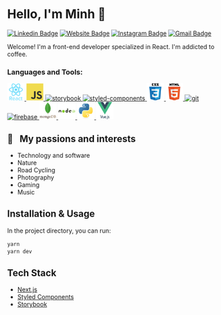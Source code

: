 # Hello, I'm Minh 👋

[![Linkedin Badge](https://img.shields.io/badge/-minhtran-blue?style=flat&logo=Linkedin&logoColor=white&link=https://www.linkedin.com/in/minh-m-tran/)](https://www.linkedin.com/in/minh-m-tran/)
[![Website Badge](https://img.shields.io/badge/-minhtality.com-47CCCC?style=flat&logo=Google-Chrome&logoColor=white&link=https://www.minhtality.com)](https://www.minhtality.com)
[![Instagram Badge](https://img.shields.io/badge/-@minhtality-purple?style=flat&logo=instagram&logoColor=white&link=https://www.instagram.com/minhtality/)](https://www.instagram.com/minhtality/)
[![Gmail Badge](https://img.shields.io/badge/-mtran1712-c14438?style=flat&logo=Gmail&logoColor=white&link=mailto:mtran1712@gmail.com)](mailto:mtran1712@gmail.com)

Welcome! I'm a front-end developer specialized in React. I'm addicted to coffee.

<h3 align="left">Languages and Tools:</h3>
<p align="left">
  <a href="https://reactjs.org/" target="_blank"> <img src="https://raw.githubusercontent.com/devicons/devicon/master/icons/react/react-original-wordmark.svg" alt="react" width="40" height="40"/> </a>
  <a href="https://developer.mozilla.org/en-US/docs/Web/JavaScript" target="_blank"> <img src="https://raw.githubusercontent.com/devicons/devicon/master/icons/javascript/javascript-original.svg" alt="javascript" width="40" height="40"/> </a> 
  <a href="https://storybook.js.org/" target="_blank"> <img src="https://github.com/get-icon/geticon/blob/master/icons/storybook-icon.svg" alt="storybook" width="40" height="40"/> </a>
  <a href="https://styled-components.com/" target="_blank"> <img src="https://styled-components.com/logo.png" alt="styled-components" width="40" height="40"/> </a>
  <a href="https://www.w3schools.com/css/" target="_blank"> <img src="https://raw.githubusercontent.com/devicons/devicon/master/icons/css3/css3-original-wordmark.svg" alt="css3" width="40" height="40"/> </a>
  <a href="https://www.w3.org/html/" target="_blank"> <img src="https://raw.githubusercontent.com/devicons/devicon/master/icons/html5/html5-original-wordmark.svg" alt="html5" width="40" height="40"/> </a> 
  <a href="https://git-scm.com/" target="_blank"> <img src="https://www.vectorlogo.zone/logos/git-scm/git-scm-icon.svg" alt="git" width="40" height="40"/> </a> 
  <a href="https://firebase.google.com/" target="_blank"> <img src="https://www.vectorlogo.zone/logos/firebase/firebase-icon.svg" alt="firebase" width="40" height="40"/> </a> 
  <a href="https://www.mongodb.com/" target="_blank"> <img src="https://raw.githubusercontent.com/devicons/devicon/master/icons/mongodb/mongodb-original-wordmark.svg" alt="mongodb" width="40" height="40"/> </a> 
  <a href="https://nodejs.org" target="_blank"> <img src="https://raw.githubusercontent.com/devicons/devicon/master/icons/nodejs/nodejs-original-wordmark.svg" alt="nodejs" width="40" height="40"/> </a> 
  <a href="https://www.python.org" target="_blank"> <img src="https://raw.githubusercontent.com/devicons/devicon/master/icons/python/python-original.svg" alt="python" width="40" height="40"/> </a> 
  <a href="https://vuejs.org/" target="_blank"> <img src="https://raw.githubusercontent.com/devicons/devicon/master/icons/vuejs/vuejs-original-wordmark.svg" alt="vuejs" width="40" height="40"/> </a>

## 🧡 &nbsp;&nbsp;My passions and interests

-   Technology and software
-   Nature
-   Road Cycling
-   Photography
-   Gaming
-   Music

## Installation & Usage
In the project directory, you can run:
  
```bash
yarn
yarn dev
```

## Tech Stack

-   [Next.js](https://nextjs.org/)
-   [Styled Components](https://styled-components.com/)
-   [Storybook](https://storybook.js.org/)
